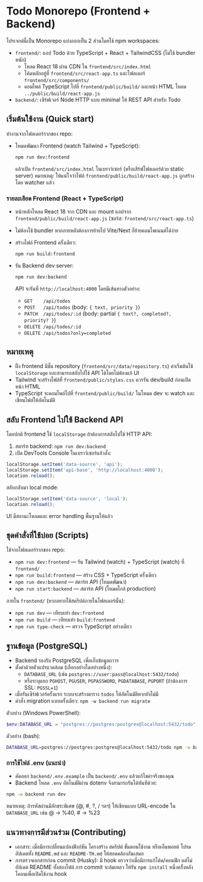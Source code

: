 # Todo Monorepo (Frontend + Backend)

โปรเจกต์นี้เป็น Monorepo แบ่งออกเป็น 2 ส่วนโดยใช้ npm workspaces:

- `frontend/`: แอป Todo ด้วย TypeScript + React + TailwindCSS (ไม่ใช้ bundler หนัก)
  - โหลด React 18 ผ่าน CDN ใน `frontend/src/index.html`
  - โค้ดหลักอยู่ที่ `frontend/src/react-app.ts` และโฟลเดอร์ `frontend/src/components/`
  - คอมไพล์ TypeScript ไปที่ `frontend/public/build/` และหน้า HTML โหลด `../public/build/react-app.js`
- `backend/`: เซิร์ฟเวอร์ Node HTTP แบบ minimal ให้ REST API สำหรับ Todo

## เริ่มต้นใช้งาน (Quick start)

ทำงานจากโฟลเดอร์รากของ repo:

- โหมดพัฒนา Frontend (watch Tailwind + TypeScript):

  ```bash
  npm run dev:frontend
  ```

  แล้วเปิด `frontend/src/index.html` ในเบราว์เซอร์ (หรือเสิร์ฟโฟลเดอร์ด้วย static server)
  หมายเหตุ: ให้แน่ใจว่าไฟล์ `frontend/public/build/react-app.js` ถูกสร้างโดย watcher แล้ว

### รายละเอียด Frontend (React + TypeScript)

- หน้าหลักโหลด React 18 จาก CDN และ mount แอปจาก `frontend/public/build/react-app.js` (ซอร์ส: `frontend/src/react-app.ts`)
- ไม่ต้องใช้ bundler หากภายหลังต้องการย้ายไป Vite/Next ก็ย้ายคอมโพเนนต์ได้ง่าย

- สร้างไฟล์ Frontend ครั้งเดียว:

  ```bash
  npm run build:frontend
  ```

- รัน Backend dev server:

  ```bash
  npm run dev:backend
  ```

  API จะรันที่ `http://localhost:4000` โดยมีเส้นทางตัวอย่าง:

  - `GET    /api/todos`
  - `POST   /api/todos`        (body: `{ text, priority }`)
  - `PATCH  /api/todos/:id`    (body: partial `{ text?, completed?, priority? }`)
  - `DELETE /api/todos/:id`
  - `DELETE /api/todos?only=completed`

## หมายเหตุ

- ฝั่ง frontend มีชั้น repository (`frontend/src/data/repository.ts`) ค่าเริ่มต้นใช้ `localStorage` และสามารถสลับไปใช้ API ได้โดยไม่ต้องแก้ UI
- Tailwind จะสร้างไฟล์ที่ `frontend/public/styles.css` ควรรัน dev/build ก่อนเปิดหน้า HTML
- TypeScript จะคอมไพล์ไปที่ `frontend/public/build/` ในโหมด dev จะ watch และเขียนไฟล์ให้อัตโนมัติ

## สลับ Frontend ไปใช้ Backend API

โดยปกติ frontend ใช้ `localStorage` ถ้าต้องการสลับไปใช้ HTTP API:

1) สตาร์ท backend: `npm run dev:backend`
2) เปิด DevTools Console ในเบราว์เซอร์แล้วสั่ง:

```js
localStorage.setItem('data-source', 'api');
localStorage.setItem('api-base', 'http://localhost:4000');
location.reload();
```

สลับกลับมา local mode:

```js
localStorage.setItem('data-source', 'local');
location.reload();
```

UI มีสถานะโหลดและ error handling พื้นฐานให้แล้ว

## ชุดคำสั่งที่ใช้บ่อย (Scripts)

ใช้จากโฟลเดอร์รากของ repo:

- `npm run dev:frontend` — รัน Tailwind (watch) + TypeScript (watch) ที่ `frontend/`
- `npm run build:frontend` — สร้าง CSS + TypeScript ครั้งเดียว
- `npm run dev:backend` — สตาร์ท API (โหมดพัฒนา)
- `npm run start:backend` — สตาร์ท API (โหมดใกล้ production)

ภายใน `frontend/` (หากอยากใช้สคริปต์ภายในโฟลเดอร์นั้น):

- `npm run dev` — เทียบเท่า `dev:frontend`
- `npm run build` — เทียบเท่า `build:frontend`
- `npm run type-check` — ตรวจ TypeScript อย่างเดียว

## ฐานข้อมูล (PostgreSQL)

- Backend รองรับ PostgreSQL เพื่อเก็บข้อมูลถาวร
- ตั้งค่าด้วยตัวแปรแวดล้อม (เลือกอย่างใดอย่างหนึ่ง):
  - `DATABASE_URL` (เช่น `postgres://user:pass@localhost:5432/todo`)
  - หรือระบุแยก `PGHOST`, `PGUSER`, `PGPASSWORD`, `PGDATABASE`, `PGPORT` (ถ้าต้องการ SSL: `PGSSL=1`)
- เมื่อรันเซิร์ฟเวอร์ครั้งแรก ระบบจะสร้างตาราง `todos` ให้อัตโนมัติหากยังไม่มี
- คำสั่ง migration แบบครั้งเดียว: `npm -w backend run migrate`

ตัวอย่าง (Windows PowerShell):

```powershell
$env:DATABASE_URL = "postgres://postgres:postgres@localhost:5432/todo"; npm -w backend run dev
```

ตัวอย่าง (bash):

```bash
DATABASE_URL=postgres://postgres:postgres@localhost:5432/todo npm -w backend run dev
```

### การใช้ไฟล์ .env (แนะนำ)

- คัดลอก `backend/.env.example` เป็น `backend/.env` แล้วแก้ไขค่าจริงของคุณ
- Backend โหลด `.env` อัตโนมัติผ่าน dotenv จึงสามารถรันได้ทันทีด้วย:

```bash
npm -w backend run dev
```

หมายเหตุ: ถ้ารหัสผ่านมีอักขระพิเศษ (@, #, ?, / ฯลฯ) ให้เขียนแบบ URL-encode ใน `DATABASE_URL` เช่น @ → %40, # → %23

## แนวทางการมีส่วนร่วม (Contributing)

- เอกสาร: เมื่อมีการเปลี่ยนแปลงฟังก์ชัน โครงสร้าง สคริปต์ ขั้นตอนใช้งาน หรือเอ็นพอยต์ โปรดอัปเดตทั้ง `README.md` และ `README-TH.md` ให้สอดคล้องกันเสมอ
- การตรวจเอกสารก่อน commit (Husky): มี hook ตรวจว่าเมื่อมีการแก้โค้ด/คอนฟิก แต่ไม่อัปเดต README ทั้งสองไฟล์ การ commit จะล้มเหลว ให้รัน `npm install` หนึ่งครั้งหลังโคลนเพื่อเปิดใช้งาน hook

